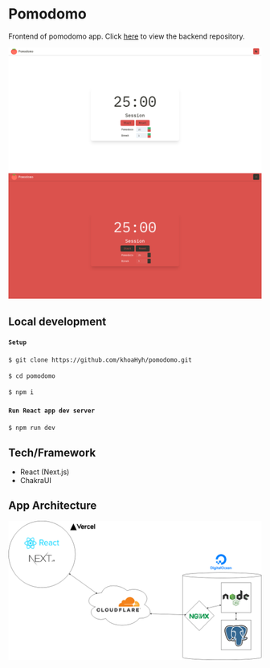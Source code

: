 # Pomodomo

Frontend of pomodomo app. Click [here](https://github.com/khoaHyh/pomodomo-api) to view the backend repository.

![demo](./public/images/app-screenshot.png)

## Local development   

#### `Setup`
```shell
$ git clone https://github.com/khoaHyh/pomodomo.git

$ cd pomodomo

$ npm i
```

#### `Run React app dev server`
```shell
$ npm run dev
```

## Tech/Framework 

  * React (Next.js)
  * ChakraUI

## App Architecture

![demo](./public/images/pomodomo-architecture.png)
